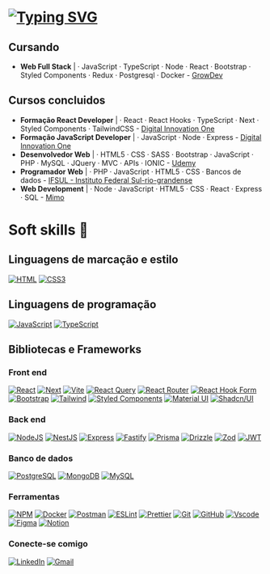 # [![Typing SVG](https://readme-typing-svg.demolab.com?font=Fira+Code&size=24&duration=1000&pause=3000&multiline=true&width=520&height=60&lines=Ol%C3%A1!+Me+chamo+Rafael+Schenkel%2C;sou+um+desenvolvedor+web+full+stack)](https://git.io/typing-svg)

## Cursando

- **Web Full Stack** | · JavaScript · TypeScript · Node · React · Bootstrap · Styled Components · Redux · Postgresql · Docker - [GrowDev](https://www.growdev.com.br/formacoes/desenvolvimento-web-full-stack)

## Cursos concluidos

- **Formação React Developer** | · React · React Hooks · TypeScript · Next · Styled Components · TailwindCSS - [Digital Innovation One](https://www.dio.me/bootcamp/formacao-react-developer)
- **Formação JavaScript Developer** | · JavaScript · Node · Express - [Digital Innovation One](https://www.dio.me/bootcamp/formacao-javascript-developer)
- **Desenvolvedor Web** | · HTML5 · CSS · SASS · Bootstrap · JavaScript · PHP · MySQL · JQuery · MVC · APIs · IONIC - [Udemy](https://www.udemy.com/course/web-completo/?couponCode=JUST4U02223)
- **Programador Web** | · PHP · JavaScript · HTML5 · CSS · Bancos de dados - [IFSUL - Instituto Federal Sul-rio-grandense](https://www.ifsul.edu.br/)
- **Web Development** | · Node · JavaScript · HTML5 · CSS · React · Express · SQL - [Mimo](https://mimo.org/)

# Soft skills 🚀

## Linguagens de marcação e estilo

[![HTML](https://img.shields.io/badge/HTML5-E34F26?style=for-the-badge&logo=html5&logoColor=white)](https://developer.mozilla.org/pt-BR/docs/Web/HTML)
[![CSS3](https://img.shields.io/badge/CSS3-1572B6?style=for-the-badge&logo=css3&logoColor=white)](https://developer.mozilla.org/pt-BR/docs/Web/CSS)

## Linguagens de programação

[![JavaScript](https://img.shields.io/badge/JavaScript-F7DF1E?style=for-the-badge&logo=javascript&logoColor=black)](https://developer.mozilla.org/pt-BR/docs/Web/JavaScript)
[![TypeScript](https://img.shields.io/badge/TypeScript-007ACC?style=for-the-badge&logo=typescript&logoColor=white)](https://www.typescriptlang.org/)

## Bibliotecas e Frameworks

### Front end

[![React](https://img.shields.io/badge/React-20232A?style=for-the-badge&logo=react&logoColor=61DAFB)](https://react.dev/)
[![Next](https://img.shields.io/badge/Next-black?style=for-the-badge&logo=next.js&logoColor=000000&color=dddddd)](https://nextjs.org/)
[![Vite](https://img.shields.io/badge/vite-%23646CFF.svg?style=for-the-badge&logo=vite&logoColor=white)]()
[![React Query](https://img.shields.io/badge/-React%20Query-FF4154?style=for-the-badge&logo=react%20query&logoColor=white)]()
[![React Router](https://img.shields.io/badge/React_Router-CA4245?style=for-the-badge&logo=react-router&logoColor=white)]()
[![React Hook Form](https://img.shields.io/badge/React%20Hook%20Form-%23EC5990.svg?style=for-the-badge&logo=reacthookform&logoColor=white)]()
[![Bootstrap](https://img.shields.io/badge/-boostrap-0D1117?style=for-the-badge&logo=bootstrap&color=220077)](https://getbootstrap.com/)
[![Tailwind](https://img.shields.io/badge/tailwindcss-%2338B2AC.svg?style=for-the-badge&logo=tailwind-css&logoColor=0088dd&color=001122)](https://tailwindcss.com/)
[![Styled Components](https://img.shields.io/badge/styled--components-DB7093?style=for-the-badge&logo=styled-components&logoColor=white)](https://styled-components.com/)
[![Material UI](https://img.shields.io/badge/MUI-007FFF.svg?style=for-the-badge&logo=MUI&logoColor=white)](https://mui.com/material-ui/)
[![Shadcn/UI](https://img.shields.io/badge/shadcn/ui-000000.svg?style=for-the-badge&logo=shadcn/ui&logoColor=white)](https://ui.shadcn.com)

### Back end

[![NodeJS](https://img.shields.io/badge/node.js-6DA55F?style=for-the-badge&logo=node.js&logoColor=white)](https://nodejs.org/pt)
[![NestJS](https://img.shields.io/badge/nestjs-%23E0234E.svg?style=for-the-badge&logo=nestjs&logoColor=white)]()
[![Express](https://img.shields.io/badge/express.js-%23404d59.svg?style=for-the-badge&logo=express&logoColor=%2361DAFB)](https://developer.mozilla.org/pt-BR/docs/Learn/Server-side/Express_Nodejs)
[![Fastify](https://img.shields.io/badge/fastify-%23000000.svg?style=for-the-badge&logo=fastify&logoColor=white)](https://fastify.dev/)
[![Prisma](https://img.shields.io/badge/Prisma-3982CE?style=for-the-badge&logo=Prisma&logoColor=white)](https://www.prisma.io/)
[![Drizzle](https://img.shields.io/badge/Drizzle-C5F74F.svg?style=for-the-badge&logo=Drizzle&logoColor=black)](https://orm.drizzle.team)
[![Zod](https://img.shields.io/badge/Zod-3E67B1.svg?style=for-the-badge&logo=Zod&logoColor=white)](https://zod.dev)
[![JWT](https://img.shields.io/badge/JSON%20Web%20Tokens-000000.svg?style=for-the-badge&logo=JSON-Web-Tokens&logoColor=white)]()

### Banco de dados

[![PostgreSQL](https://img.shields.io/badge/PostgreSQL-000?style=for-the-badge&logo=postgresql&logoColor=white&color=0088dd)](https://www.postgresql.org/)
[![MongoDB](https://img.shields.io/badge/MongoDB-%234ea94b.svg?style=for-the-badge&logo=mongodb&logoColor=white)](https://www.mongodb.com/pt-br)
[![MySQL](https://img.shields.io/badge/MySQL-00000F?style=for-the-badge&logo=mysql&logoColor=white&color=0066ee)](https://www.mysql.com/)

### Ferramentas

[![NPM](https://img.shields.io/badge/NPM-%23CB3837.svg?style=for-the-badge&logo=npm&logoColor=white)]()
[![Docker](https://img.shields.io/badge/docker-%230db7ed.svg?style=for-the-badge&logo=docker&logoColor=white)]()
[![Postman](https://img.shields.io/badge/Postman-FF6C37?style=for-the-badge&logo=postman&logoColor=white)]()
[![ESLint](https://img.shields.io/badge/ESLint-4B3263?style=for-the-badge&logo=eslint&logoColor=white)]()
[![Prettier](https://img.shields.io/badge/prettier-%23F7B93E.svg?style=for-the-badge&logo=prettier&logoColor=black)]()
[![Git](https://img.shields.io/badge/GIT-E44C30?style=for-the-badge&logo=git&logoColor=white)](https://git-scm.com/)
[![GitHub](https://img.shields.io/badge/GitHub-100000?style=for-the-badge&logo=github&logoColor=white&color=001122)](https://github.com/rafaschenkel)
[![Vscode](https://img.shields.io/badge/Vscode-007ACC?style=for-the-badge&logo=visual-studio-code&logoColor=white)](https://code.visualstudio.com/)
[![Figma](https://img.shields.io/badge/figma-%23F24E1E.svg?style=for-the-badge&logo=figma&logoColor=white)]()
[![Notion](https://img.shields.io/badge/Notion-%23000000.svg?style=for-the-badge&logo=notion&logoColor=white)]()


### Conecte-se comigo

[![LinkedIn](https://img.shields.io/badge/-LinkedIn-%230077B5?style=for-the-badge&logo=linkedin&logoColor=white)](https://www.linkedin.com/in/rafaschenkeldev/)
[![Gmail](https://img.shields.io/badge/-Gmail-%23333?style=for-the-badge&logo=gmail&color=red&logoColor=white)](mailto:rafaschenkel.dev@gmail.com)
